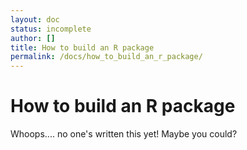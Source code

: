 ```yaml
---
layout: doc
status: incomplete
author: []
title: How to build an R package
permalink: /docs/how_to_build_an_r_package/
---
```


# How to build an R package

Whoops.... no one's written this yet! Maybe you could?
